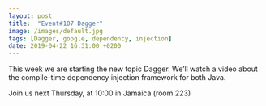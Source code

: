 ```yaml
---
layout: post
title:  "Event#107 Dagger"
image: /images/default.jpg
tags: [Dagger, google, dependency, injection]
date: 2019-04-22 16:31:00 +0200
---
```


This week we are starting the new topic Dagger. We’ll watch a video about the compile-time dependency injection framework for both Java.[]()

Join us next Thursday, at 10:00 in Jamaica (room 223)